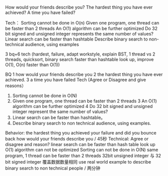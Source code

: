 How would your friends describe you?
The hardest thing you have ever achieved?
A time you have failed?


Tech：
Sorting cannot be done in O(n)
Given one program, one thread can be faster than 2 threads
An O(1) algorithm can be further optimized
Do 32 bit signed and ‍‌‌‍‌‌‌‌‍‌‌‌‍‌‍‌‌‍‌unsigned integer represents the same number of values?
Linear search can be faster than hashtable
Describe binary search to non-technical audience, using examples

3 bq+6 tech (hardest, failure, adapt workstyle, explain BST, 1 thread vs 2 threads, quicksort, binary search faster than hashtable look up, improve O(1‍‌‌‍‌‌‌‌‍‌‌‌‍‌‍‌‌‍‌), O(n) faster than O(1))


BQ
1 how would your friends describe you
2 the hardest thing you have ever achieved.
3 a time you have failed
Tech (Agree or Disagree and give reasons）
1. Sorting cannot be done in O(N)
2. Given one program, one thread can be faster than 2 threads
3 An O(1) algorithm can be further optimized
4 Do 32 bit signed and unsigned integer represent the same number of val‍‌‌‍‌‌‌‌‍‌‌‌‍‌‍‌‌‍‌ues?
5. Linear search can be faster than hashtable。
6. Describe binary search to non technical audience, using examples.


Behavior:
the hardest thing you achieved
your failure and did you bounce back
how would your friends describe you / 45秒
Technical: Agree or disagree and reason?
linear search can be faster than hash table look up
O(1) algorithm can not be optimized
Sorting can not be done in O(N)
same program, 1 thread can be faster than 2 threads
32bit unsigned inte‍‌‌‍‌‌‌‌‍‌‌‌‍‌‍‌‌‍‌ger 与 32 bit‍‌‌‍‍‍‌‌‍‍‌‌‍‌‌‌‌‌‌ signed integer 覆盖数据数量相同
use real world example to describe binary search to non technical people / 两分钟